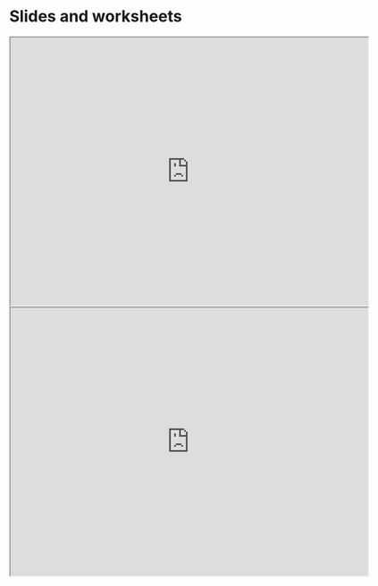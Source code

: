 # Slides and worksheets

<iframe src="https://drive.google.com/file/d/1Q00_u7OiNWW9gbpiqXx3-b5wX5HI6PvA/preview" width="640" height="480" allow="autoplay"></iframe>

<iframe src="https://drive.google.com/file/d/1RdZ7aJMG5uVbzwMjP42azJWhkiqz17cI/preview" width="640" height="480" allow="autoplay"></iframe>